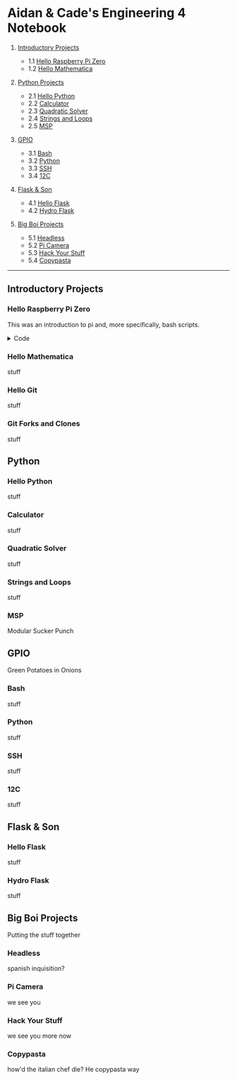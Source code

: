 # Aidan & Cade's Engineering 4 Notebook

1) [Introductory Projects](https://github.com/ADaMiller14/Engineering_4_Notebook#raspberry-pi)
    - 1.1 [Hello Raspberry Pi Zero](https://github.com/ADaMiller14/Engineering_4_Notebook#hello-raspberry-pi-zero)
    - 1.2 [Hello Mathematica](https://github.com/ADaMiller14/Engineering_4_Notebook#hello-mathematica)
  
2) [Python Projects](https://github.com/ADaMiller14/Engineering_4_Notebook#python)
    - 2.1 [Hello Python](https://github.com/ADaMiller14/Engineering_4_Notebook#hello-python)
    - 2.2 [Calculator](https://github.com/ADaMiller14/Engineering_4_Notebook#calculator)
    - 2.3 [Quadratic Solver](https://github.com/ADaMiller14/Engineering_4_Notebook#quadratic-solver)
    - 2.4 [Strings and Loops](https://github.com/ADaMiller14/Engineering_4_Notebook#strings-and-loops)
    - 2.5 [MSP](https://github.com/ADaMiller14/Engineering_4_Notebook#hangman)

3) [GPIO](https://github.com/ADaMiller14/Engineering_4_Notebook#GPIO)
    - 3.1 [Bash](https://github.com/ADaMiller14/Engineering_4_Notebook#Bash)
    - 3.2 [Python](https://github.com/ADaMiller14/Engineering_4_Notebook#Python)
    - 3.3 [SSH](https://github.com/ADaMiller14/Engineering_4_Notebook#SSH)
    - 3.4 [12C](https://github.com/ADaMiller14/Engineering_4_Notebook#12C)
  
4) [Flask & Son](https://github.com/ADaMiller14/Engineering_4_Notebook#Flask-&-Son)
    - 4.1 [Hello Flask](https://github.com/ADaMiller14/Engineering_4_Notebook#Hello-Flask)
    - 4.2 [Hydro Flask](https://github.com/ADaMiller14/Engineering_4_Notebook#Hydro-Flask)

5) [Big Boi Projects](https://github.com/ADaMiller14/Engineering_4_Notebook#Big-Boi-Projects)
    - 5.1 [Headless](https://github.com/ADaMiller14/Engineering_4_Notebook#Headless)
    - 5.2 [Pi Camera](https://github.com/ADaMiller14/Engineering_4_Notebook#Pi-Camera)
    - 5.3 [Hack Your Stuff](https://github.com/ADaMiller14/Engineering_4_Notebook#Hack-Your-Stuff)
    - 5.4 [Copypasta](https://github.com/ADaMiller14/Engineering_4_Notebook#Copypasta)
___
## Introductory Projects
### Hello Raspberry Pi Zero
This was an introduction to pi and, more specifically, bash scripts.
<details>
####<summary>Code</summary>
<br>
stuff here
</details>

### Hello Mathematica
stuff
### Hello Git
stuff
### Git Forks and Clones
stuff
## Python
### Hello Python
stuff
### Calculator
stuff
### Quadratic Solver
stuff
### Strings and Loops
stuff
### MSP 
Modular Sucker Punch
## GPIO 
Green Potatoes in Onions
### Bash
stuff
### Python
stuff
### SSH
stuff
### 12C
stuff
## Flask & Son
### Hello Flask
stuff
### Hydro Flask
stuff
## Big Boi Projects
Putting the stuff together
### Headless 
spanish inquisition?
### Pi Camera 
we see you
### Hack Your Stuff 
we see you more now
### Copypasta 
how'd the italian chef die? He copypasta way
